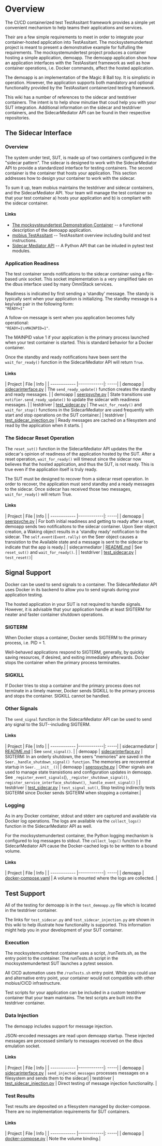 # Overview
The CI/CD containerized test TestAssitant framework provides a
simple yet convenient mechanism to help teams their applications and services.

Their are a few simple requirements to meet in order to integrate your
container-hosted application into TestAssitant. The mocksystemundertest project
is meant to present a demonstrative example for fulfulling the requirements.
The mocksystemundertest project produces a container hosting a simple
application, demoapp. The demoapp application show how an application
interfaces with the TestAssitant framework as well as how container
operations, i.e. Docker commands, affect the hosted application.

The demoapp is an implementation of the Magic 8 Ball toy. It is simplistic
in operation. However, the application supports both mandatory and
optional functionality provided by the TestAssitant containerized testing
framework.

This wiki has a number of references to the sidecar and testdriver
containers. The intent is to help show minutiae that coud
help you with your SUT integration. Additional information on the sidecar and
testdriver containers, and the SidecarMediator API can be found in their
respective repositories.

## The Sidecar Interface

### Overview
The system under test, SUT, is made up of two containers configured
in the "sidecar pattern". The sidecar is designed to work with the
SidecarMediator API to provide a standardized interface for
testing containers. The second container is the container that
hosts your application. This section addresses how to design your
container to work with the sidecar.

To sum it up, team mobius maintains the testdriver and sidecar
containers, and the SidecarMediator API. Your team will manage
the test container so that your test container a) hosts your application
and b) is compliant with the sidecar container.

#### Links
* [The mocksysteundertest Demonstration Container](https://confluence.rspringob.local:8443/display/ST/The+mocksysteundertest+Demonstration+Container) -- 
a functional description of the demoapp application.
* [mobius TestAssitant](https://stash.rspringob.local/projects/CICD/repos/mobius-testassitant/browse/readme.md) --
TestAssitant overview including build and test instructions.
* [Sidecar Mediator API](https://stash.rspringob.local/projects/CICD/repos/mobius-testassitant/browse/projects/sidecarmediator/README.md) --
A Python API that can be inluded in pytest test modules.

### Application Readiness
The test container sends notifications to the sidecar container using
a file-based unix socket. This socket implementation is a very simplified take
on the dbus interface used by many OmniStack services.

Readiness is indicated by first sending a 'standby' message. The standy is
typically sent when your application is initializing. The standby
message is a key/vale pair in the following form: \
`"READY=1"`

A follow-on message is sent when you application becomes fully operational: \
`"READY=1\nMAINPID=1"`.

The MAINPID value 1 if your application is the primary process launched
when your test container is started. This is standard behavior for a Docker
container.

Once the standby and ready notifications have been sent the `wait_for_ready()`
function in the SidecarMediator API will return `True`.

#### Links
| Project        | File           | Info  |
| ------------- |-------------|: -----|
| demoapp      | [sidecarinterface.py](https://stash.rspringob.local/projects/CICD/repos/mobius-testassitant/browse/projects/mocksystemundertest/demoapp/sidecarinterface.py) | The `send_ready_update()` function creates the standby and ready messages. |
| demoapp      | [seerpsyche.py](https://stash.rspringob.local/projects/CICD/repos/mobius-testassitant/browse/projects/mocksystemundertest/demoapp/seerpsyche.py) | State transitions use `notifier.send_ready_update()` to update the sidecar with readiness messages. |
| testdriver      | [test_sidecar.py](https://stash.rspringob.local/projects/CICD/repos/mobius-testassitant/browse/projects/testdriver/src/tests/sidecarmediator/test_sidecar.py) | The `wait_for_ready()` and `wait_for_stop()` functions in the SidecarMediator are used frequently with start and stop operations on the SUT container.|
| testdriver      | [test_sidecar_injection.py](https://stash.rspringob.local/projects/CICD/repos/mobius-testassitant/browse/projects/testdriver/src/tests/sidecarmediator/test_sidecar_injection.py) | Ready messages are cached on a filesystem and read by the application when it starts. |

### The Sidecar Reset Operation
The `reset_sut()` function in the SidecarMediator API updates the
the sidecar's opinion of readiness of the application hosted by the SUT.
After a reset operation, `wait_for_ready()` will timeout since the sidecar now
believes that the hosted application, and thus the SUT, is
not ready. This is true even if the application itself is truly ready.

The SUT must be designed to recover from a sidecar reset operation. In order to recover,
the application must send standby and a ready messages to the sidecar.
Once sidecar has received those two messages, `wait_for_ready()` will return
True.

#### Links
| Project        | File           | Info  |
| ------------- |-------------|: -----|
| demoapp      | [seerpsyche.py](https://stash.rspringob.local/projects/CICD/repos/mobius-testassitant/browse/projects/mocksystemundertest/demoapp/seerpsyche.py) | For both initial readiness and getting to ready after a reset, demoapp sends two notificaitons to the sidecar container. Upon Seer object creation, a Waking object results in a 'standby ready' notification to the sidecar. The `self.event(Event.rally)` on the Seer object causes a transistion to the Available state and a message is sent to the sidecar to indicate that the app is ready.|
| sidecarmediator | [README.md](https://stash.rspringob.local/projects/CICD/repos/mobius-testassitant/browse/projects/sidecarmediator/README.md) | See `reset_sut()` and `wait_for_ready()`. |
| testdriver      | [test_sidecar.py](https://stash.rspringob.local/projects/CICD/repos/mobius-testassitant/browse/projects/testdriver/src/tests/sidecarmediator/test_sidecar.py) | `test_reset()`|

## Signal Support
Docker can be used to send signals to a container. The SidecarMediator API
uses Docker in its backend to allow you to send signals during your application testing.

The hosted application in your SUT is not required to handle signals.
However, it is advisable that your application handle at least SIGTERM for
neater and faster container shutdown operations.

### SIGTERM
When Docker stops a container, Docker sends SIGTERM to the primary process,
i.e. PID = 1.

Well-behaved applications respond to SIGTERM, generally, by quickly saving
resources, if desired, and exiting immediately afterwards. Docker
stops the container when the primary process terminates.

### SIGKILL
If Docker tries to stop a container and the primary process does not terminate
in a timely manner, Docker sends SIGKILL to the primary process and stops
the container. SIGKILL cannot be handled.

### Other Signals
The `send_signal` function in the SidecarMediator API can be used to send
any signal to the SUT--including SIGTERM.

#### Links
| Project        | File           | Info  |
| ------------- |-------------|: -----|
| sidecarmediator | [README.md](https://stash.rspringob.local/projects/CICD/repos/mobius-testassitant/browse/projects/sidecarmediator/README.md) | See `send_signal()`. |
| demoapp      | [sidecarinterface.py](https://stash.rspringob.local/projects/CICD/repos/mobius-testassitant/browse/projects/mocksystemundertest/demoapp/seerpsyche.py) | SIGTERM: In an orderly shutdown, the seers "memories" are saved in the `Seer._handle_shutdown_signal() function`. The memories are recovered at startup in `Seer.__init__()`|
| demoapp      | [seerpsyche.py](https://stash.rspringob.local/projects/CICD/repos/mobius-testassitant/browse/projects/mocksystemundertest/demoapp/seerpsyche.py) | Other signals are used to manage state transistions and configuration updates in demoapp. See `_register_event_signals`(), `_register_shutdown_signal()`, `register_service_interface_shutdown()`, `_handle_event_signal()` |
| testdriver      | [test_sidecar.py](https://stash.rspringob.local/projects/CICD/repos/mobius-testassitant/browse/projects/testdriver/src/tests/sidecarmediator/test_sidecar.py) | `test_signal_sut()`, Stop testing indirectly tests SIGTERM since Docker sends SIGTERM when stopping a container.|

### Logging
As in any Docker container, stdout and stderr are captured and available
via Docker log operations. The logs are available via the `collect_logs()` function
in the SidecarMediator API as well.

For the mocksystemundertest container, the Python logging mechanism is configured
to log messages to stdout. The `collect_logs()` function in the SidecarMediator API
cause the Docker-cached logs to be  written to a bound volume.

#### Links
| Project        | File           | Info  |
| ------------- |-------------|: -----|
| demoapp      | [docker-compose.yaml](https://stash.rspringob.local/projects/CICD/repos/mobius-testassitant/browse/projects/mocksystemundertest/demoapp/docker-compose.yaml) | A volume is mounted where the logs are collected. |

## Test Support
All of the testing for demoapp is in the `test_demoapp.py` file which is located
in the testdriver container.

The links for `test_sidecar.py` and  `test_sidecar_injection.py` are
shown in this wiki to help illustrate how functionality is supported.
This information might help you in your development of your SUT container.

### Execution
The mocksystemundertest container uses a script, /runTests.sh, as the entry
point to the container. The runTests.sh script in the mocksystemundertest SUT
launches a pytest session.

All CICD automation uses the `/runTests.sh` entry point. While you could use
and alternative entry point, your container would not compatible with other
mobius/CICD infrastructure.

Test scripts for your application can be included in a custom testdriver
container that your team maintains. The test scripts are built
into the testdriver container.

### Data Injection
The demoapp includes support for message injection.

JSON-encoded messages are read upon demoapp startup. These injected messages
are processed similarly to messages received on the dbus emulation socket.

#### Links
| Project        | File           | Info  |
| ------------- |-------------|: -----|
| demoapp      | [sidecarinterface.py](https://stash.rspringob.local/projects/CICD/repos/mobius-testassitant/browse/projects/mocksystemundertest/demoapp/sidecarinterface.py) | `send_injected_messages` processes messages on a filesystem and sends them to the sidecar|
| testdriver      | [test_sidecar_injection.py](https://stash.rspringob.local/projects/CICD/repos/mobius-testassitant/browse/projects/testdriver/src/tests/sidecarmediator/test_sidecar_injection.py) | Direct testing of message injection functionality. |


### Test Results
Test results are deposited on a filesystem managed by docker-compose. There are no implementation requirements
for SUT containers.

#### Links
| Project        | File           | Info  |
| ------------- |-------------|: -----|
| demoapp      | [docker-compose.py](https://stash.rspringob.local/projects/CICD/repos/mobius-testassitant/browse/projects/mocksystemundertest/docker-compose.yml) | Note the volume binding.|
